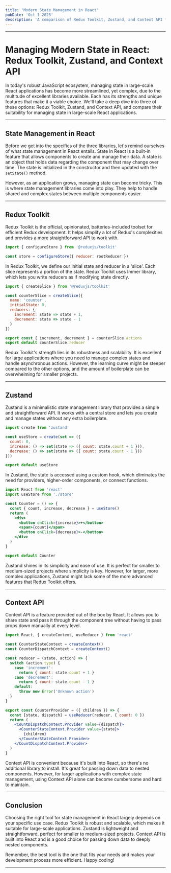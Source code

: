 ```yaml
---
title: 'Modern State Management in React'
pubDate: 'Oct 1 2025'
description: 'A comparison of Redux Toolkit, Zustand, and Context API for managing state in large-scale React applications.'
---
```


---

# Managing Modern State in React: Redux Toolkit, Zustand, and Context API

In today's robust JavaScript ecosystem, managing state in large-scale React applications has become more streamlined, yet complex, due to the multitude of excellent libraries available. Each has its strengths and unique features that make it a viable choice. We'll take a deep dive into three of these options: Redux Toolkit, Zustand, and Context API, and compare their suitability for managing state in large-scale React applications.

---

## State Management in React

Before we get into the specifics of the three libraries, let's remind ourselves of what state management in React entails. State in React is a built-in feature that allows components to create and manage their data. A state is an object that holds data regarding the component that may change over time. The state is initialized in the constructor and then updated with the `setState()` method.

However, as an application grows, managing state can become tricky. This is where state management libraries come into play. They help to handle shared and complex states between multiple components easier.

---

## Redux Toolkit

Redux Toolkit is the official, opinionated, batteries-included toolset for efficient Redux development. It helps simplify a lot of Redux's complexities and provides a more straightforward API to work with.

```jsx
import { configureStore } from '@reduxjs/toolkit'

const store = configureStore({ reducer: rootReducer })
```

In Redux Toolkit, we define our initial state and reducer in a 'slice'. Each slice represents a portion of the state. Redux Toolkit uses Immer library, which lets you write reducers as if modifying state directly.

```jsx
import { createSlice } from '@reduxjs/toolkit'

const counterSlice = createSlice({
  name: 'counter',
  initialState: 0,
  reducers: {
    increment: state => state + 1,
    decrement: state => state - 1
  }
})

export const { increment, decrement } = counterSlice.actions
export default counterSlice.reducer
```

Redux Toolkit's strength lies in its robustness and scalability. It is excellent for large applications where you need to manage complex states and handle asynchronous actions. However, the learning curve might be steeper compared to the other options, and the amount of boilerplate can be overwhelming for smaller projects.

---

## Zustand

Zustand is a minimalistic state management library that provides a simple and straightforward API. It works with a central store and lets you create and manage states without any extra boilerplate.

```jsx
import create from 'zustand'

const useStore = create(set => ({
  count: 0,
  increase: () => set(state => ({ count: state.count + 1 })),
  decrease: () => set(state => ({ count: state.count - 1 }))
}))

export default useStore
```

In Zustand, the state is accessed using a custom hook, which eliminates the need for providers, higher-order components, or connect functions.

```jsx
import React from 'react'
import useStore from './store'

const Counter = () => {
  const { count, increase, decrease } = useStore()
  return (
    <div>
      <button onClick={increase}>+</button>
      <span>{count}</span>
      <button onClick={decrease}>-</button>
    </div>
  )
}

export default Counter
```

Zustand shines in its simplicity and ease of use. It is perfect for smaller to medium-sized projects where simplicity is key. However, for larger, more complex applications, Zustand might lack some of the more advanced features that Redux Toolkit offers.

---

## Context API

Context API is a feature provided out of the box by React. It allows you to share state and pass it through the component tree without having to pass props down manually at every level.

```jsx
import React, { createContext, useReducer } from 'react'

const CounterStateContext = createContext()
const CounterDispatchContext = createContext()

const reducer = (state, action) => {
  switch (action.type) {
    case 'increment':
      return { count: state.count + 1 }
    case 'decrement':
      return { count: state.count - 1 }
    default:
      throw new Error('Unknown action')
  }
}

export const CounterProvider = ({ children }) => {
  const [state, dispatch] = useReducer(reducer, { count: 0 })
  return (
    <CountDispatchContext.Provider value={dispatch}>
      <CounterStateContext.Provider value={state}>
        {children}
      </CounterStateContext.Provider>
    </CountDispatchContext.Provider>
  )
}
```

Context API is convenient because it's built into React, so there's no additional library to install. It's great for passing down data to nested components. However, for larger applications with complex state management, using Context API alone can become cumbersome and hard to maintain.

---

## Conclusion

Choosing the right tool for state management in React largely depends on your specific use case. Redux Toolkit is robust and scalable, which makes it suitable for large-scale applications. Zustand is lightweight and straightforward, perfect for smaller to medium-sized projects. Context API is built into React and is a good choice for passing down data to deeply nested components. 

Remember, the best tool is the one that fits your needs and makes your development process more efficient. Happy coding!

---